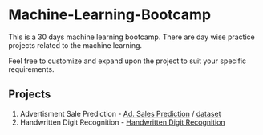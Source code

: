 # Machine-Learning-Bootcamp
This is a 30 days machine learning bootcamp. There are day wise practice projects related to the machine learning.

Feel free to customize and expand upon the project to suit your specific requirements.

## Projects

1. Advertisment Sale Prediction - [Ad. Sales Prediction](./notebooks/Ad.%20Sales%20Prediction.ipynb) / [dataset](./datasets/Ad.%20Sales%20Prediction.csv)
2. Handwritten Digit Recognition - [Handwritten Digit Recognition](./notebooks/Handwritten_Digit_Recognition.ipynb)
